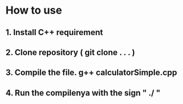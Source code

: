 # How to use

## 1. Install C++ requirement
## 2. Clone repository ( git clone . . . )
## 3. Compile the file. g++ calculatorSimple.cpp
## 4. Run the compilenya with the sign " ./ "
